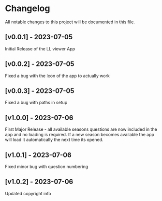 # Changelog
All notable changes to this project will be documented in this file.

## [v0.0.1] - 2023-07-05

Initial Release of the LL viewer App

## [v0.0.2] - 2023-07-05

Fixed a bug with the Icon of the app to actually work

## [v0.0.3] - 2023-07-05

Fixed a bug with paths in setup

## [v1.0.0] - 2023-07-06

First Major Release - all available seasons questions are now included in the app and no loading is required. If a new season becomes available the app will load it automatically the next time its opened.

## [v1.0.1] - 2023-07-06

Fixed minor bug with question numbering

## [v1.0.2] - 2023-07-06

Updated copyright info

